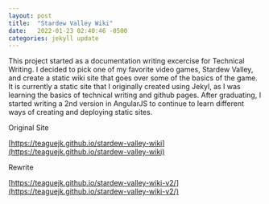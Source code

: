 ```yaml
---
layout: post
title:  "Stardew Valley Wiki"
date:   2022-01-23 02:40:46 -0500
categories: jekyll update
---
```

This project started as a documentation writing excercise for Technical Writing. I decided to pick one of my favorite video games, Stardew Valley, and create a static wiki site that goes over some of the basics of the game. It is currently a static site that I originally created using Jekyl, as I was learning the basics of technical writing and github pages. After graduating, I started writing a 2nd version in AngularJS to continue to learn different ways of creating and deploying static sites.

Original Site

[https://teaguejk.github.io/stardew-valley-wiki](https://teaguejk.github.io/stardew-valley-wiki)

Rewrite

[https://teaguejk.github.io/stardew-valley-wiki-v2/](https://teaguejk.github.io/stardew-valley-wiki-v2/)
